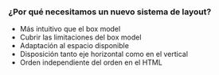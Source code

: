 ### ¿Por qué necesitamos un nuevo sistema de layout?

- <span class="text-green">Más intuitivo</span> que el box model
- Cubrir las <span class="text-green">limitaciones</span> del box model
- Adaptación al <span class="text-green">espacio disponible</span>
- Disposición tanto <span class="text-green">eje horizontal</span> como en el <span class="text-green">vertical</span>
- <span class="text-green">Orden</span> independiente del orden en el HTML
